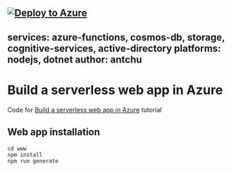 [![Deploy to Azure](https://azuredeploy.net/deploybutton.png)](https://azuredeploy.net/)
---
services: azure-functions, cosmos-db, storage, cognitive-services, active-directory
platforms: nodejs, dotnet
author: antchu
---

# Build a serverless web app in Azure

Code for [Build a serverless web app in Azure](https://docs.microsoft.com/en-us/azure/functions/tutorial-static-website-serverless-api-with-database?WT.mc_id=firstserverless-github-antchu) tutorial


## Web app installation

```
cd www
npm install
npm run generate
```

